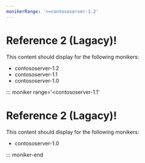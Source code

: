 ```yaml
---
monikerRange: '<=contososerver-1.2'
---
```

# Reference 2 (Lagacy)!

This content should display for the following monikers:

* contososerver-1.2
* contososerver-1.1
* contososerver-1.0

::: moniker range='<contososerver-1.1'

# Reference 2 (Lagacy)!

This content should display for the following monikers:

* contososerver-1.0

::: moniker-end

